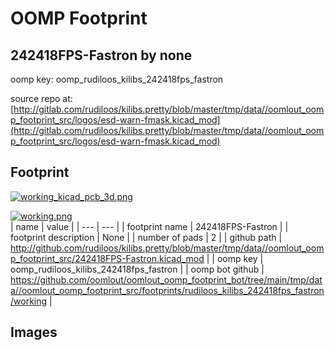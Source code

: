 # OOMP Footprint  
## 242418FPS-Fastron  by none  
  
oomp key: oomp_rudiloos_kilibs_242418fps_fastron  
  
source repo at: [http://gitlab.com/rudiloos/kilibs.pretty/blob/master/tmp/data//oomlout_oomp_footprint_src/logos/esd-warn-fmask.kicad_mod](http://gitlab.com/rudiloos/kilibs.pretty/blob/master/tmp/data//oomlout_oomp_footprint_src/logos/esd-warn-fmask.kicad_mod)  
## Footprint  
  
[![working_kicad_pcb_3d.png](working_kicad_pcb_3d_600.png)](working_kicad_pcb_3d.png)  
  
[![working.png](working_600.png)](working.png)  
| name | value | 
| --- | --- | 
| footprint name | 242418FPS-Fastron | 
| footprint description | None | 
| number of pads | 2 | 
| github path | http://github.com/rudiloos/kilibs.pretty/blob/master/tmp/data//oomlout_oomp_footprint_src/242418FPS-Fastron.kicad_mod | 
| oomp key | oomp_rudiloos_kilibs_242418fps_fastron | 
| oomp bot github | https://github.com/oomlout/oomlout_oomp_footprint_bot/tree/main/tmp/data//oomlout_oomp_footprint_src/footprints/rudiloos_kilibs_242418fps_fastron/working | 
## Images  
